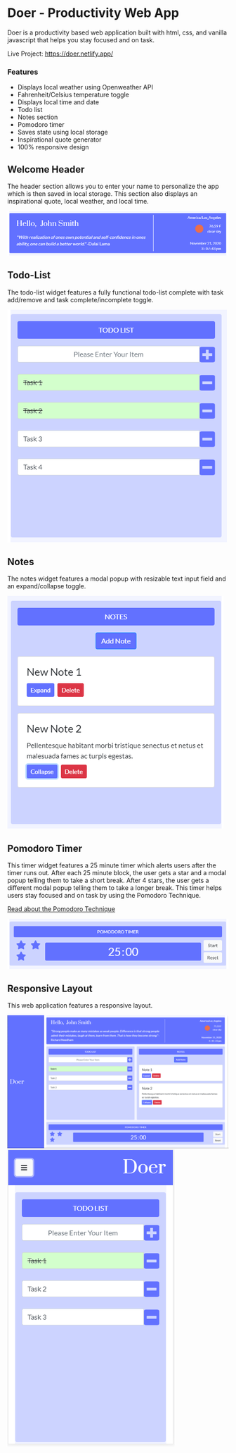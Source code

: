 # Doer - Productivity Web App

Doer is a productivity based web application built with html, css, and vanilla javascript that helps you stay focused and on task.

Live Project: https://doer.netlify.app/

### Features

- Displays local weather using Openweather API
- Fahrenheit/Celsius temperature toggle
- Displays local time and date
- Todo list
- Notes section
- Pomodoro timer
- Saves state using local storage
- Inspirational quote generator
- 100% responsive design

## Welcome Header

The header section allows you to enter your name to personalize the app which is then saved in local storage. This section also displays an inspirational quote, local weather, and local time.

<img alt="Image of Header" src="./images/header-img.PNG">

## Todo-List

The todo-list widget features a fully functional todo-list complete with task add/remove and task complete/incomplete toggle.

<img alt="Image of Todo List" src="./images/todo-list-img.PNG">

## Notes

The notes widget features a modal popup with resizable text input field and an expand/collapse toggle.

<img alt="Image of Notes Widget" src="./images/notes-img.PNG">

## Pomodoro Timer

This timer widget features a 25 minute timer which alerts users after the timer runs out. After each 25 minute block, the user gets a star and a modal popup telling them to take a short break. After 4 stars, the user gets a different modal popup telling them to take a longer break. This timer helps users stay focused and on task by using the Pomodoro Technique.

[Read about the Pomodoro Technique](https://francescocirillo.com/pages/pomodoro-technique)

<img alt="Image of Timer Widget" src="./images/timer-img.PNG">

## Responsive Layout

This web application features a responsive layout.

<img alt="Image of Desktop View" src="./images/desktop-view-img.PNG">
<img alt="Image of Mobile View" src="./images/mobile-view-img.PNG">
